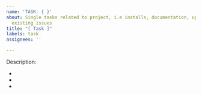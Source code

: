 ```yaml
---
name: 'TASK: { }'
about: Single tasks related to project, i.e installs, documentation, updating/fixing
  existing issues
title: "[ Task ]"
labels: task
assignees: ''

---
```


Description:

-
-
-
